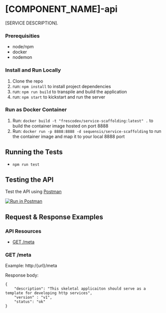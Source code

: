 # [COMPONENT_NAME]-api

[SERVICE DESCRIPTION].

### Prerequisities

* node/npm
* docker
* nodemon

### Install and Run Locally

1. Clone the repo
2. run: ```npm install``` to install project dependencies
3. run: ```npm run build``` to transpile and build the application
4. run: ```npm start``` to kickstart and run the server

### Run as Docker Container

1. Run: ```docker build -t "frescodev/service-scaffolding:latest" .``` to build the container image hosted on port 8888
2. Run: ```docker run -p 8888:8888 -d sequensis/service-scaffolding``` to run the container image and map it to your local 8888 port

## Running the Tests

- ```npm run test```

## Testing the API

Test the API using [Postman](https://www.getpostman.com/collections/{id})

[![Run in Postman](https://run.pstmn.io/button.svg)](https://app.getpostman.com/run-collection/{id})

## Request & Response Examples

### API Resources

  - [GET /meta](#get-meta)

### GET /meta

Example: http:/{url}/meta

Response body:

    {
        "description": "This skeletal applicaiton should serve as a template for developing http services",
        "version" : "v1",
        "status": "ok"
    }
